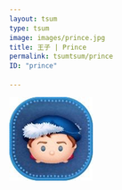 ```yaml
---
layout: tsum
type: tsum
image: images/prince.jpg
title: 王子 | Prince
permalink: tsumtsum/prince
ID: "prince"

---
```

<img class="ui image" src="../images/prince.jpg">
